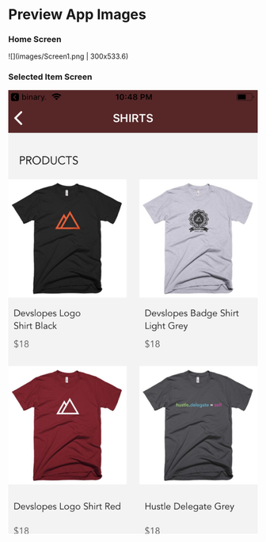 # Preview App Images

### Home Screen
![](images/Screen1.png | 300x533.6)

### Selected Item Screen
![](images/Screen2.png)
